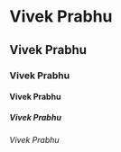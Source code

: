 # Vivek Prabhu
## Vivek Prabhu
### Vivek Prabhu
#### Vivek Prabhu
##### Vivek Prabhu
###### Vivek Prabhu
